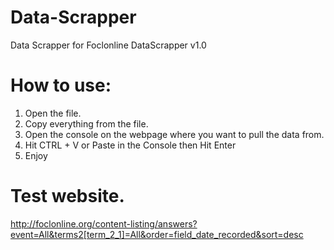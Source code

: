 # Data-Scrapper
Data Scrapper for Foclonline
DataScrapper v1.0

# How to use:
1. Open the file.
2. Copy everything from the file.
3. Open the console on the webpage where you want to pull the data from.
4. Hit CTRL + V or Paste in the Console then Hit Enter
5. Enjoy

# Test website.
http://foclonline.org/content-listing/answers?event=All&terms2[term_2_1]=All&order=field_date_recorded&sort=desc
